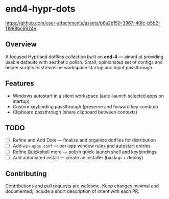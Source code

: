 # end4-hypr-dots
https://github.com/user-attachments/assets/b6a2b150-3967-40fc-b5b2-11968bc6624e

## Overview
A focused Hyprland dotfiles collection built on **end-4** — aimed at providing usable defaults with aesthetic polish. Small, opinionated set of configs and helper scripts to streamline workspace startup and input passthrough.

## Features
- Windows autostart in a silent workspace (auto-launch selected apps on startup)  
- Custom keybinding passthrough (preserve and forward key combos)  
- Clipboard passthrough (share clipboard between contexts)  

## TODO
- [ ] Refine and Add Dots — finalize and organize dotfiles for distribution  
- [ ] Add `win-apps.conf` — per-app window rules and autostart entries  
- [ ] Refine Quickshell more — polish quick-launch shell and keybindings  
- [ ] Add automated install — create an installer (backup + deploy)

## Contributing
Contributions and pull requests are welcome. Keep changes minimal and documented; include a short description of intent with each PR.
